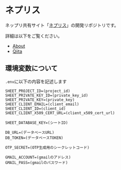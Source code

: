# ネプリス

ネップリ共有サイト「[ネプリス](https://nepris.herokuapp.com/ "ネップリ共有サイト")」の開発リポジトリです。

詳細は以下をご覧ください。

- [About](https://nepris.herokuapp.com/about/ "About｜ネップリ共有サイト")
- [Qiita](https://qiita.com/glyzinieh/private/16111916b39ca5048736 "初心者が「ネップリ共有サイト」をつくった話（兼メモ） - Qiita")

## 環境変数について

```.env```に以下の内容を記述します

```.env
SHEET_PROJECT_ID=(project_id)
SHEET_PRIVATE_KEY_ID=(private_key_id)
SHEET_PRIVATE_KEY=(private_key)
SHEET_CLIENT_EMAIL=(client_email)
SHEET_CLIENT_ID=(client_id)
SHEET_CLIENT_X509_CERT_URL=(client_x509_cert_url)

SHEET_DATABASE_KEY=(シートID)

DB_URL=(データベースURL)
DB_TOKEN=(データベースTOKEN)

OTP_SECRET=(OTP生成用のシークレットコード)

GMAIL_ACCOUNT=(gmailのアドレス)
GMAIL_PASS=(gmailのパスワード)
```

